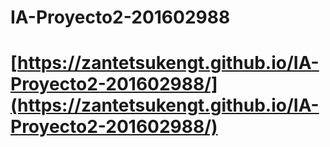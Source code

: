 # IA-Proyecto2-201602988

# [https://zantetsukengt.github.io/IA-Proyecto2-201602988/](https://zantetsukengt.github.io/IA-Proyecto2-201602988/)
